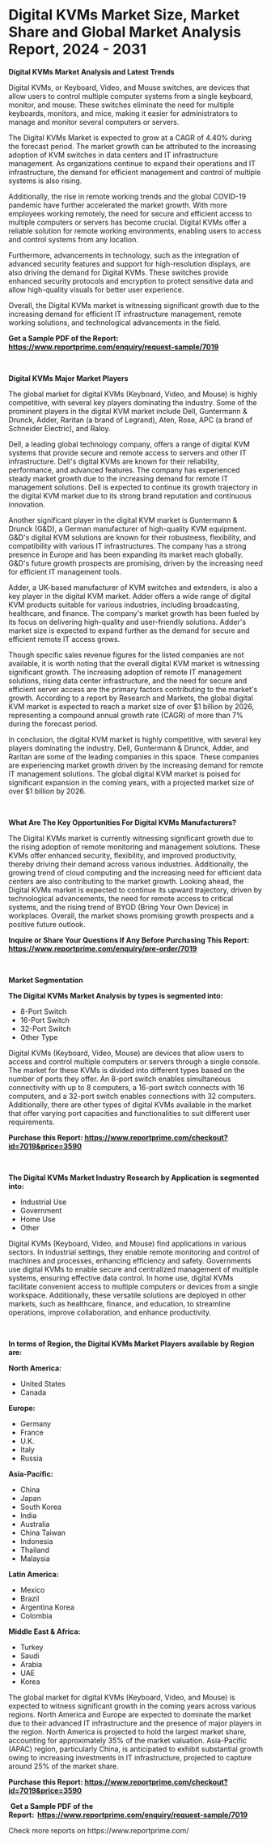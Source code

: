 <p><h1>Digital KVMs Market Size, Market Share and Global Market Analysis Report, 2024 - 2031</h1></p><p><strong>Digital KVMs Market Analysis and Latest Trends</strong></p>
<p><p>Digital KVMs, or Keyboard, Video, and Mouse switches, are devices that allow users to control multiple computer systems from a single keyboard, monitor, and mouse. These switches eliminate the need for multiple keyboards, monitors, and mice, making it easier for administrators to manage and monitor several computers or servers.</p><p>The Digital KVMs Market is expected to grow at a CAGR of 4.40% during the forecast period. The market growth can be attributed to the increasing adoption of KVM switches in data centers and IT infrastructure management. As organizations continue to expand their operations and IT infrastructure, the demand for efficient management and control of multiple systems is also rising.</p><p>Additionally, the rise in remote working trends and the global COVID-19 pandemic have further accelerated the market growth. With more employees working remotely, the need for secure and efficient access to multiple computers or servers has become crucial. Digital KVMs offer a reliable solution for remote working environments, enabling users to access and control systems from any location.</p><p>Furthermore, advancements in technology, such as the integration of advanced security features and support for high-resolution displays, are also driving the demand for Digital KVMs. These switches provide enhanced security protocols and encryption to protect sensitive data and allow high-quality visuals for better user experience.</p><p>Overall, the Digital KVMs market is witnessing significant growth due to the increasing demand for efficient IT infrastructure management, remote working solutions, and technological advancements in the field.</p></p>
<p><strong>Get a Sample PDF of the Report:&nbsp; <a href="https://www.reportprime.com/enquiry/request-sample/7019">https://www.reportprime.com/enquiry/request-sample/7019</a></strong></p>
<p>&nbsp;</p>
<p><strong>Digital KVMs Major Market Players</strong></p>
<p><p>The global market for digital KVMs (Keyboard, Video, and Mouse) is highly competitive, with several key players dominating the industry. Some of the prominent players in the digital KVM market include Dell, Guntermann & Drunck, Adder, Raritan (a brand of Legrand), Aten, Rose, APC (a brand of Schneider Electric), and Raloy.</p><p>Dell, a leading global technology company, offers a range of digital KVM systems that provide secure and remote access to servers and other IT infrastructure. Dell's digital KVMs are known for their reliability, performance, and advanced features. The company has experienced steady market growth due to the increasing demand for remote IT management solutions. Dell is expected to continue its growth trajectory in the digital KVM market due to its strong brand reputation and continuous innovation.</p><p>Another significant player in the digital KVM market is Guntermann & Drunck (G&D), a German manufacturer of high-quality KVM equipment. G&D's digital KVM solutions are known for their robustness, flexibility, and compatibility with various IT infrastructures. The company has a strong presence in Europe and has been expanding its market reach globally. G&D's future growth prospects are promising, driven by the increasing need for efficient IT management tools.</p><p>Adder, a UK-based manufacturer of KVM switches and extenders, is also a key player in the digital KVM market. Adder offers a wide range of digital KVM products suitable for various industries, including broadcasting, healthcare, and finance. The company's market growth has been fueled by its focus on delivering high-quality and user-friendly solutions. Adder's market size is expected to expand further as the demand for secure and efficient remote IT access grows.</p><p>Though specific sales revenue figures for the listed companies are not available, it is worth noting that the overall digital KVM market is witnessing significant growth. The increasing adoption of remote IT management solutions, rising data center infrastructure, and the need for secure and efficient server access are the primary factors contributing to the market's growth. According to a report by Research and Markets, the global digital KVM market is expected to reach a market size of over $1 billion by 2026, representing a compound annual growth rate (CAGR) of more than 7% during the forecast period.</p><p>In conclusion, the digital KVM market is highly competitive, with several key players dominating the industry. Dell, Guntermann & Drunck, Adder, and Raritan are some of the leading companies in this space. These companies are experiencing market growth driven by the increasing demand for remote IT management solutions. The global digital KVM market is poised for significant expansion in the coming years, with a projected market size of over $1 billion by 2026.</p></p>
<p>&nbsp;</p>
<p><strong>What Are The Key Opportunities For Digital KVMs Manufacturers?</strong></p>
<p><p>The Digital KVMs market is currently witnessing significant growth due to the rising adoption of remote monitoring and management solutions. These KVMs offer enhanced security, flexibility, and improved productivity, thereby driving their demand across various industries. Additionally, the growing trend of cloud computing and the increasing need for efficient data centers are also contributing to the market growth. Looking ahead, the Digital KVMs market is expected to continue its upward trajectory, driven by technological advancements, the need for remote access to critical systems, and the rising trend of BYOD (Bring Your Own Device) in workplaces. Overall, the market shows promising growth prospects and a positive future outlook.</p></p>
<p><strong>Inquire or Share Your Questions If Any Before Purchasing This Report: <a href="https://www.reportprime.com/enquiry/pre-order/7019">https://www.reportprime.com/enquiry/pre-order/7019</a></strong></p>
<p>&nbsp;</p>
<p><strong>Market Segmentation</strong></p>
<p><strong>The Digital KVMs Market Analysis by types is segmented into:</strong></p>
<p><ul><li>8-Port Switch</li><li>16-Port Switch</li><li>32-Port Switch</li><li>Other Type</li></ul></p>
<p><p>Digital KVMs (Keyboard, Video, Mouse) are devices that allow users to access and control multiple computers or servers through a single console. The market for these KVMs is divided into different types based on the number of ports they offer. An 8-port switch enables simultaneous connectivity with up to 8 computers, a 16-port switch connects with 16 computers, and a 32-port switch enables connections with 32 computers. Additionally, there are other types of digital KVMs available in the market that offer varying port capacities and functionalities to suit different user requirements.</p></p>
<p><strong>Purchase this Report:&nbsp;<a href="https://www.reportprime.com/checkout?id=7019&price=3590">https://www.reportprime.com/checkout?id=7019&price=3590</a></strong></p>
<p>&nbsp;</p>
<p><strong>The Digital KVMs Market Industry Research by Application is segmented into:</strong></p>
<p><ul><li>Industrial Use</li><li>Government</li><li>Home Use</li><li>Other</li></ul></p>
<p><p>Digital KVMs (Keyboard, Video, and Mouse) find applications in various sectors. In industrial settings, they enable remote monitoring and control of machines and processes, enhancing efficiency and safety. Governments use digital KVMs to enable secure and centralized management of multiple systems, ensuring effective data control. In home use, digital KVMs facilitate convenient access to multiple computers or devices from a single workspace. Additionally, these versatile solutions are deployed in other markets, such as healthcare, finance, and education, to streamline operations, improve collaboration, and enhance productivity.</p></p>
<p>&nbsp;</p>
<p><strong>In terms of Region, the Digital KVMs Market Players available by Region are:</strong></p>
<p>
    <p> <strong> North America: </strong>
        <ul>
            <li>United States</li>
            <li>Canada</li>
        </ul>
        </p> 
    <p> <strong> Europe: </strong>
        <ul>
            <li>Germany</li>
            <li>France</li>
            <li>U.K.</li>
            <li>Italy</li>
            <li>Russia</li>
        </ul>
        </p> 
    <p> <strong> Asia-Pacific: </strong>
        <ul>
            <li>China</li>
            <li>Japan</li>
            <li>South Korea</li>
            <li>India</li>
            <li>Australia</li>
            <li>China Taiwan</li>
            <li>Indonesia</li>
            <li>Thailand</li>
            <li>Malaysia</li>
        </ul>
        </p> 
    <p> <strong> Latin America: </strong>
        <ul>
            <li>Mexico</li>
            <li>Brazil</li>
            <li>Argentina Korea</li>
            <li>Colombia</li>
        </ul>
        </p> 
    <p> <strong> Middle East & Africa: </strong>
        <ul>
            <li>Turkey</li>
            <li>Saudi</li>
            <li>Arabia</li>
            <li>UAE</li>
            <li>Korea</li>
        </ul>
    </p>
    </p>
<p><p>The global market for digital KVMs (Keyboard, Video, and Mouse) is expected to witness significant growth in the coming years across various regions. North America and Europe are expected to dominate the market due to their advanced IT infrastructure and the presence of major players in the region. North America is projected to hold the largest market share, accounting for approximately 35% of the market valuation. Asia-Pacific (APAC) region, particularly China, is anticipated to exhibit substantial growth owing to increasing investments in IT infrastructure, projected to capture around 25% of the market share.</p></p>
<p><strong>Purchase this Report: <a href="https://www.reportprime.com/checkout?id=7019&price=3590">https://www.reportprime.com/checkout?id=7019&price=3590</a></strong></p>
<p>&nbsp;<strong>Get a Sample PDF of the Report:&nbsp;&nbsp;<a href="https://www.reportprime.com/enquiry/request-sample/7019">https://www.reportprime.com/enquiry/request-sample/7019</a></strong></p>
<p><strong></strong></p>
<p>Check more reports on https://www.reportprime.com/</p>